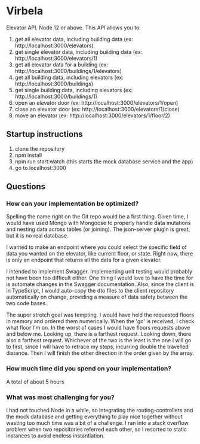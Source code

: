 # Virbela

Elevator API. Node 12 or above. This API allows you to:
1. get all elevator data, including building data (ex: http://localhost:3000/elevators)
2. get single elevator data, including building data (ex: http://localhost:3000/elevators/1)
3. get all elevator data for a building (ex: http://localhost:3000/buildings/1/elevators)
4. get all building data, including elevators (ex: http://localhost:3000/buildings)
5. get single building data, including elevators (ex: http://localhost:3000/buildings/1)
6. open an elevator door (ex: http://localhost:3000/elevators/1/open)
7. close an elevator door (ex: http://localhost:3000/elevators/1/close)
8. move an elevator (ex: http://localhost:3000/elevators/1/floor/2)

## Startup instructions

1. clone the repository
2. npm install
3. npm run start:watch (this starts the mock database service and the app)
4. go to localhost:3000

## Questions

### How can your implementation be optimized?

Spelling the name right on the Git repo would be a first thing. Given time, I would have used Mongo with Mongoose to properly handle data mutations and nesting data across tables (or joining). The json-server plugin is great, but it is no real database.

I wanted to make an endpoint where you could select the specific field of data you wanted on the elevator, like current floor, or state. Right now, there is only an endpoint that returns all the data for a given elevator.

I intended to implement Swagger. Implementing unit testing would probably not have been too difficult either. One thing I would love to have the time for is automate changes in the Swagger documentation. Also, since the client is in TypeScript, I would auto-copy the dto files to the client repository automatically on change, providing a measure of data safety between the two code bases.

The super stretch goal was tempting. I would have held the requested floors in memory and ordered them numerically. When the 'go' is received, I check what floor I'm on. In the worst of cases I would have floors requests above and below me. Looking up, there is a farthest request. Looking down, there also a farthest request. Whichever of the two is the least is the one I will go to first, since I will have to retrace my steps, incurring double the travelled distance. Then I will finish the other direction in the order given by the array.


### How much time did you spend on your implementation?

A total of about 5 hours


### What was most challenging for you?

I had not touched Node in a while, so integrating the routing-controllers and the mock database and getting everything to play nice together without wasting too much time was a bit of a challenge. I ran into a stack overflow problem when two repositories referred each other, so I resorted to static instances to avoid endless instantiation.